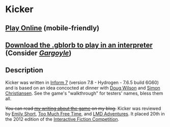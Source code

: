 # Kicker

## [Play Online](https://pippinbarr.github.io/kicker/web/) (mobile-friendly)
## [Download the .gblorb to play in an interpreter](https://github.com/pippinbarr/kicker/releases/tag/gblorb) (Consider [*Gargoyle*](http://ccxvii.net/gargoyle/))

## Description
Kicker was written in [Inform 7](http://inform7.com/) (version 7.8 - Hydrogen - 7.6.5 build 6G60) and is based on an idea concocted at dinner with [Doug Wilson](http://doougle.net/) and [Simon Christiansen](http://simonsjournal.wordpress.com/). See the game's "walkthrough" for testers' names, bless them all.

~~You can read [my writing about the game](http://www.pippinbarr.com/tag/kicker?order=asc) on my blog.~~ Kicker was reviewed by [Emily Short](http://emshort.wordpress.com/2012/10/21/if-comp-2012-kicker-pippin-barr/), [Too Much Free Time](http://tmft.wordpress.com/2012/11/06/ifcomp-2012-kicker/), and [LMD Adventures](http://lmdadventures.blogspot.com/2012/11/kicker.html). It placed 20th in the 2012 edition of the [Interactive Fiction Competition](http://ifcomp.org/comp12/results.html).
